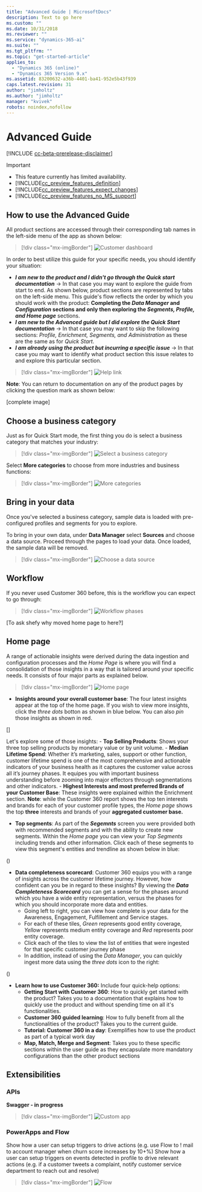 ```yaml
---
title: "Advanced Guide | MicrosoftDocs"
description: Text to go here
ms.custom: ""
ms.date: 10/31/2018
ms.reviewer: ""
ms.service: "dynamics-365-ai"
ms.suite: ""
ms.tgt_pltfrm: ""
ms.topic: "get-started-article"
applies_to: 
  - "Dynamics 365 (online)"
  - "Dynamics 365 Version 9.x"
ms.assetid: 83200632-a36b-4401-ba41-952e5b43f939
caps.latest.revision: 31
author: "jimholtz"
ms.author: "jimholtz"
manager: "kvivek"
robots: noindex,nofollow
---
```

# Advanced Guide

[!INCLUDE [cc-beta-prerelease-disclaimer](../includes/cc-beta-prerelease-disclaimer.md)]

> [!IMPORTANT]
> - This feature currently has limited availability.
> - [!INCLUDE[cc_preview_features_definition](../includes/cc-preview-features-definition.md)]  
> - [!INCLUDE[cc_preview_features_expect_changes](../includes/cc-preview-features-expect-changes.md)]  
> - [!INCLUDE[cc_preview_features_no_MS_support](../includes/cc-preview-features-no-ms-support.md)]  

## How to use the Advanced Guide
All product sections are accessed through their corresponding tab names in the left-side menu of the app as shown below:

> [!div class="mx-imgBorder"] 
> ![](media/customer-dashboard-full.png "Customer dashboard")

In order to best utilize this guide for your specific needs, you should identify your situation:
- ***I am new to the product and I didn't go through the Quick start documentation*** -> In that case you may want to explore the guide from start to end. As shown below, product sections are represented by tabs on the left-side menu. This guide's flow reflects the order by which you should work with the product: **Completing the *Data Manager* and *Configuration* sections and only then exploring the *Segments, Profile, and Home page*** sections.
- ***I am new to the Advanced guide but I did explore the Quick Start documentation*** -> In that case you may want to skip the following sections: *Profile, Enrichment, Segments, and Administration* as these are the same as for *Quick Start*.   
- ***I am already using the product but incurring a specific issue*** -> In that case you may want to identify what product section this issue relates to and explore this particular section. 

> [!div class="mx-imgBorder"] 
> ![](media/help-link.png "Help link")

**Note**: You can return to documentation on any of the product pages by clicking the question mark as shown below:

[complete image]

<!--
## Onboarding (for Administrators)
Currently missing (9/17)
-->

## Choose a business category
Just as for Quick Start mode, the first thing you do is select a business category that matches your industry:

> [!div class="mx-imgBorder"] 
> ![](media/choose-business-category720.png "Select a business category")

Select **More categories** to choose from more industries and business functions:

> [!div class="mx-imgBorder"] 
> ![](media/more-categories.png "More categories")

## Bring in your data
Once you've selected a business category, sample data is loaded with pre-configured profiles and segments for you to explore.

To bring in your own data, under **Data Manager** select **Sources** and choose a data source. Proceed through the pages to load your data. Once loaded, the sample data will be removed.

> [!div class="mx-imgBorder"] 
> ![](media/choose-data-source75.png "Choose a data source")

## Workflow
If you never used Customer 360 before, this is the workflow you can expect to go through:

> [!div class="mx-imgBorder"] 
> ![](media/workflow720.png "Workflow phases")


[To ask shefy why moved home page to here?]
## Home page
A range of actionable insights were derived during the data ingestion and configuration processes and the *Home Page* is where you will find a consolidation of those insights in a way that is tailored around your specific needs. It consists of four major parts as explained below.

> [!div class="mx-imgBorder"] 
> ![](media/customers-dashboard780.png "Home page")

-	**Insights around your overall customer base**: The four latest insights appear at the top of the home page. If you wish to view more insights, click the *three dots* botton as shown in blue below. You can also *pin* those insights as shown in red.

[]

Let's explore some of those insights:
      - **Top Selling Products**: Shows your three top selling products by monetary value or by unit volume. 
      - **Median Lifetime Spend**: Whether it’s marketing, sales, support or other function, customer lifetime spend is one of the most comprehensive and actionable indicators of your business health as it captures the customer value across all it’s journey phases. It equipes you with important business understanding before zooming into major effectors through segmentations and other indicators.
      - **Highest Interests and most preferred Brands of your Customer Base**: These insights were explained within the Enrichment section. **Note**: while the Customer 360 report shows the top ten interests and brands for each of your customer profile types, the *Home page* shows the top **three** interests and brands of your **aggregated customer base.**

-	**Top segments**: As part of the ***Segemnts*** screen you were provided both with recommended segments and with the ability to create new segments. Within the *Home page* you can view your *Top Segments* including trends and other information. Click each of these segments to view this segment's entities and trendline as shown below in blue:

()

- **Data completeness scorecard**: Customer 360 equips you with a range of insights across the customer lifetime journey. However, how confident can you be in regard to these insights? By viewing the ***Data Completeness Scorecard*** you can get a sense for the phases around which you have a wide entity representation, versus the phases for which you should incorporate more data and entities. 
    - Going left to right, you can view how complete is your data for the Awareness, Engagement, Fulfillement and Service stages.   
    - For each of these tiles, *Green* represents good entity coverage, *Yellow* represents medium entity coverage and *Red* represents poor entity coverage. 
    - Click each of the tiles to view the list of entities that were ingested for that specific customer journey phase
    - In addition, instead of using the *Data Manager*, you can quickly ingest more data using the *three dots* icon to the right:
   
()

-	**Learn how to use Customer 360:** Include four quick-help options:
    - **Getting Start with Customer 360**: How to quickly get started with the product? Takes you to a documentation that explains how to quickly use the product and without spending time on all it's functionalities. 
    - **Customer 360 guided learning**: How to fully benefit from all the functionalities of the product? Takes you to the current guide.   
    - **Tutorial: Customer 360 in a day**: Exemplifies how to use the product as part of a typical work day
    - **Map, Match, Merge and Segment**: Takes you to these specific sections within the user guide as they encapsulate more mandatory configurations than the other product sections


## Extensibilities

### APIs 
**Swagger - in progress**

> [!div class="mx-imgBorder"] 
> ![](media/custom-app.png "Custom app")


### PowerApps and Flow
Show how a user can setup triggers to drive actions (e.g. use Flow to ! mail to account manager when churn score increases by 10+%)
Show how a user can setup triggers on events detected in profile to drive relevant actions (e.g. if a customer tweets a complaint, notify customer service department to reach out and resolve)

> [!div class="mx-imgBorder"] 
> ![](media/powerapps-flow.png "Flow")

